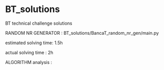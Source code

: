# BT_solutions
BT technical challenge solutions

RANDOM NR GENERATOR : BT_solutions/BancaT_random_nr_gen/main.py

estimated solving time: 1.5h

actual solving time : 2h

ALGORITHM analysis :
